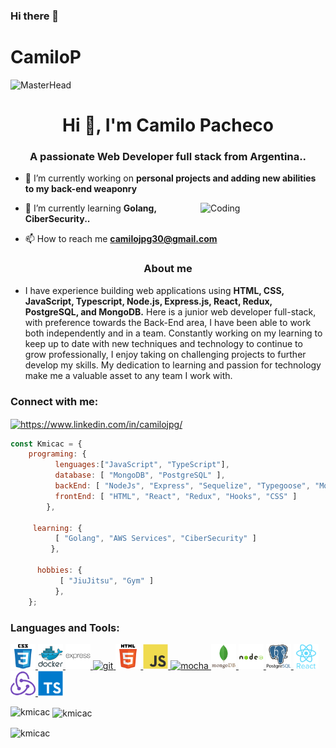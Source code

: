 ### Hi there 👋

# CamiloP

![MasterHead](https://github.com/Kmicac/Kmicac/assets/97492844/72e6e5dc-a34c-4217-bb2b-eaa1ea968b5c)
<h1 align="center">Hi 👋, I'm Camilo Pacheco</h1>
<h3 align="center">A passionate Web Developer full stack from Argentina..</h3>

- 🔭 I’m currently working on **personal projects and adding new abilities to my back-end weaponry**

<img align="right" alt="Coding" width="200" src="https://raw.githubusercontent.com/TheDudeThatCode/TheDudeThatCode/master/Assets/Developer.gif">

- 🌱 I’m currently learning **Golang, CiberSecurity..**

- 📫 How to reach me **camilojpg30@gmail.com**

<h3 align="center">About me</h3>

- I have experience building web applications using **HTML, CSS, JavaScript, Typescript, Node.js, Express.js, React, Redux, PostgreSQL, 
  and MongoDB.** Here is a junior web developer full-stack, with preference towards the Back-End area, I have been able to work both 
  independently and in a team. Constantly working on my learning to keep up to date with new techniques and technology to continue to 
  grow professionally, I enjoy taking on challenging projects to further develop my skills. My dedication to learning and passion for 
  technology make me a valuable asset to any team I work with.
       

<h3 align="left">Connect with me:</h3>
<p align="left">
<a href="https://linkedin.com/in/https://www.linkedin.com/in/camilojpg/" target="blank"><img align="center" src="https://raw.githubusercontent.com/rahuldkjain/github-profile-readme-generator/master/src/images/icons/Social/linked-in-alt.svg" alt="https://www.linkedin.com/in/camilojpg/" height="30" width="40" /></a>
</p>

```javascript
const Kmicac = {
    programing: {
          lenguages:["JavaScript", "TypeScript"],
          database: [ "MongoDB", "PostgreSQL" ],
          backEnd: [ "NodeJs", "Express", "Sequelize", "Typegoose", "Mongoose" ],
          frontEnd: [ "HTML", "React", "Redux", "Hooks", "CSS" ]
        },

     learning: {
          [ "Golang", "AWS Services", "CiberSecurity" ]
         },

      hobbies: {
           [ "JiuJitsu", "Gym" ] 
          },
    };
```

<h3 align="left">Languages and Tools:</h3>
<p align="left"> <a href="https://www.w3schools.com/css/" target="_blank" rel="noreferrer"> <img src="https://raw.githubusercontent.com/devicons/devicon/master/icons/css3/css3-original-wordmark.svg" alt="css3" width="40" height="40"/> </a> <a href="https://www.docker.com/" target="_blank" rel="noreferrer"> <img src="https://raw.githubusercontent.com/devicons/devicon/master/icons/docker/docker-original-wordmark.svg" alt="docker" width="40" height="40"/> </a> <a href="https://expressjs.com" target="_blank" rel="noreferrer"> <img src="https://raw.githubusercontent.com/devicons/devicon/master/icons/express/express-original-wordmark.svg" alt="express" width="40" height="40"/> </a> <a href="https://git-scm.com/" target="_blank" rel="noreferrer"> <img src="https://www.vectorlogo.zone/logos/git-scm/git-scm-icon.svg" alt="git" width="40" height="40"/> </a> <a href="https://www.w3.org/html/" target="_blank" rel="noreferrer"> <img src="https://raw.githubusercontent.com/devicons/devicon/master/icons/html5/html5-original-wordmark.svg" alt="html5" width="40" height="40"/> </a> <a href="https://developer.mozilla.org/en-US/docs/Web/JavaScript" target="_blank" rel="noreferrer"> <img src="https://raw.githubusercontent.com/devicons/devicon/master/icons/javascript/javascript-original.svg" alt="javascript" width="40" height="40"/> </a> <a href="https://mochajs.org" target="_blank" rel="noreferrer"> <img src="https://www.vectorlogo.zone/logos/mochajs/mochajs-icon.svg" alt="mocha" width="40" height="40"/> </a> <a href="https://www.mongodb.com/" target="_blank" rel="noreferrer"> <img src="https://raw.githubusercontent.com/devicons/devicon/master/icons/mongodb/mongodb-original-wordmark.svg" alt="mongodb" width="40" height="40"/> </a> <a href="https://nodejs.org" target="_blank" rel="noreferrer"> <img src="https://raw.githubusercontent.com/devicons/devicon/master/icons/nodejs/nodejs-original-wordmark.svg" alt="nodejs" width="40" height="40"/> </a> <a href="https://www.postgresql.org" target="_blank" rel="noreferrer"> <img src="https://raw.githubusercontent.com/devicons/devicon/master/icons/postgresql/postgresql-original-wordmark.svg" alt="postgresql" width="40" height="40"/> </a> <a href="https://reactjs.org/" target="_blank" rel="noreferrer"> <img src="https://raw.githubusercontent.com/devicons/devicon/master/icons/react/react-original-wordmark.svg" alt="react" width="40" height="40"/> </a> <a href="https://redux.js.org" target="_blank" rel="noreferrer"> <img src="https://raw.githubusercontent.com/devicons/devicon/master/icons/redux/redux-original.svg" alt="redux" width="40" height="40"/> </a> <a href="https://www.typescriptlang.org/" target="_blank" rel="noreferrer"> <img src="https://raw.githubusercontent.com/devicons/devicon/master/icons/typescript/typescript-original.svg" alt="typescript" width="40" height="40"/> </a> </p>

<p><img align="left" src="https://github-readme-stats.vercel.app/api/top-langs?username=kmicac&show_icons=true&locale=en&layout=compact" alt="kmicac" /></p>

<p>&nbsp;<img align="center" src="https://github-readme-stats.vercel.app/api?username=kmicac&show_icons=true&locale=en" alt="kmicac" /></p>

<p><img align="center" src="https://github-readme-streak-stats.herokuapp.com/?user=kmicac&" alt="kmicac" /></p>

<!--
**Kmicac/Kmicac** is a ✨ _special_ ✨ repository because its `README.md` (this file) appears on your GitHub profile.

Here are some ideas to get you started:

- 🔭 I’m currently working on ...
- 🌱 I’m currently learning ...
- 👯 I’m looking to collaborate on ...
- 🤔 I’m looking for help with ...
- 💬 Ask me about ...
- 📫 How to reach me: ...
- 😄 Pronouns: ...
- ⚡ Fun fact: ...
-->

